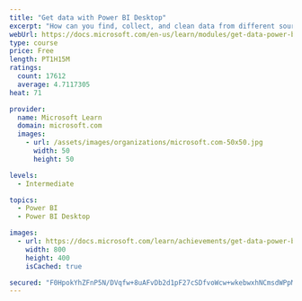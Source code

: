 ```yaml
---
title: "Get data with Power BI Desktop"
excerpt: "How can you find, collect, and clean data from different sources? Power BI is a tool for making sense of your data. You will learn tricks to make data-gathering easier."
webUrl: https://docs.microsoft.com/en-us/learn/modules/get-data-power-bi/
type: course
price: Free
length: PT1H15M
ratings:
  count: 17612
  average: 4.7117305
heat: 71

provider:
  name: Microsoft Learn
  domain: microsoft.com
  images:
    - url: /assets/images/organizations/microsoft.com-50x50.jpg
      width: 50
      height: 50

levels:
  - Intermediate

topics:
  - Power BI
  - Power BI Desktop

images:
  - url: https://docs.microsoft.com/learn/achievements/get-data-power-bi-desktop-social.png
    width: 800
    height: 400
    isCached: true

secured: "F0HpokYhZFnP5N/DVqfw+8uAFvDb2d1pF27cSDfvoWcw+wkebwxhNCmsdWPpMOLbBayJvZQitUV3mQa/2mftAlbyfaBUGHG8z31b6BLHJ1oBnqRRTT19HHiW1JQRrnSQcvR1P8UMi8y93xofKU5MIojK6k+GXjg1ShEZPjvaV9laSrrJ79+S6GHHuLKG0fkTm+a86Jrv3Fxh4kkCp3mPIGLulMFy3Uao3kmJgxdSi9nKJoBiDk+KzqvptTsqvzsUFox+z2RH48GYywgvUIIKxIZgx3JsDJmFtGxEDk1cqXTh6NQlbk+dFeGchwJ0St96oidh1IwbMzgmlkHvMBmLP8PwISFiMrk54EjDZE9uuQZvT+YYg2JTYWyTB3R04W6bZ5rIS/mgojupXTtxi8rQPdzp8r9Q4/cz2+rlSeKcy5FFmfgEXvTnl18j5PNBvue1;L74a7I+WrvTuYmPewK07GA=="
---
```



